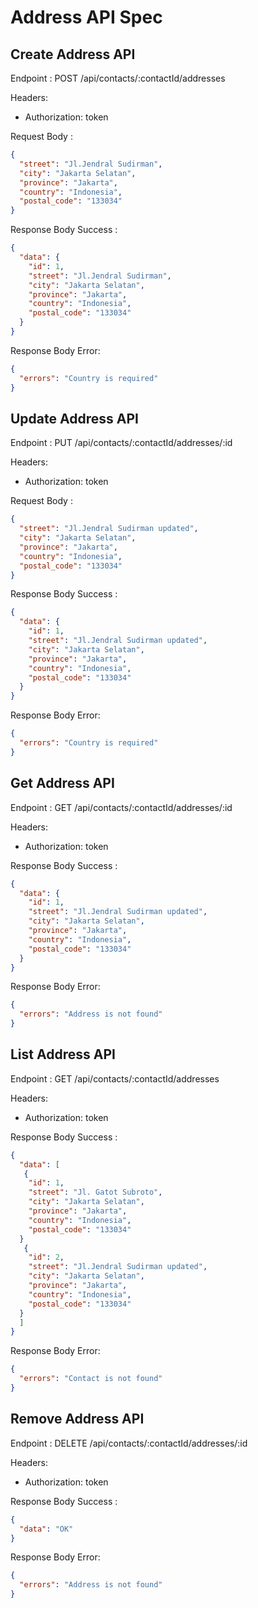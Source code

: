 # Address API Spec

## Create Address API

Endpoint : POST /api/contacts/:contactId/addresses

Headers:

- Authorization: token

Request Body :

```json
{
  "street": "Jl.Jendral Sudirman",
  "city": "Jakarta Selatan",
  "province": "Jakarta",
  "country": "Indonesia",
  "postal_code": "133034"
}
```

Response Body Success :

```json
{
  "data": {
    "id": 1,
    "street": "Jl.Jendral Sudirman",
    "city": "Jakarta Selatan",
    "province": "Jakarta",
    "country": "Indonesia",
    "postal_code": "133034"
  }
}
```

Response Body Error:

```json
{
  "errors": "Country is required"
}
```

## Update Address API

Endpoint : PUT /api/contacts/:contactId/addresses/:id

Headers:

- Authorization: token

Request Body :

```json
{
  "street": "Jl.Jendral Sudirman updated",
  "city": "Jakarta Selatan",
  "province": "Jakarta",
  "country": "Indonesia",
  "postal_code": "133034"
}
```

Response Body Success :

```json
{
  "data": {
    "id": 1,
    "street": "Jl.Jendral Sudirman updated",
    "city": "Jakarta Selatan",
    "province": "Jakarta",
    "country": "Indonesia",
    "postal_code": "133034"
  }
}
```

Response Body Error:

```json
{
  "errors": "Country is required"
}
```

## Get Address API

Endpoint : GET /api/contacts/:contactId/addresses/:id

Headers:

- Authorization: token

Response Body Success :

```json
{
  "data": {
    "id": 1,
    "street": "Jl.Jendral Sudirman updated",
    "city": "Jakarta Selatan",
    "province": "Jakarta",
    "country": "Indonesia",
    "postal_code": "133034"
  }
}
```

Response Body Error:

```json
{
  "errors": "Address is not found"
}
```

## List Address API

Endpoint : GET /api/contacts/:contactId/addresses

Headers:

- Authorization: token

Response Body Success :

```json
{
  "data": [
   {
    "id": 1,
    "street": "Jl. Gatot Subroto",
    "city": "Jakarta Selatan",
    "province": "Jakarta",
    "country": "Indonesia",
    "postal_code": "133034"
  }
   {
    "id": 2,
    "street": "Jl.Jendral Sudirman updated",
    "city": "Jakarta Selatan",
    "province": "Jakarta",
    "country": "Indonesia",
    "postal_code": "133034"
  }
  ]
}
```

Response Body Error:

```json
{
  "errors": "Contact is not found"
}
```

## Remove Address API

Endpoint : DELETE /api/contacts/:contactId/addresses/:id

Headers:

- Authorization: token

Response Body Success :

```json
{
  "data": "OK"
}
```

Response Body Error:

```json
{
  "errors": "Address is not found"
}
```
